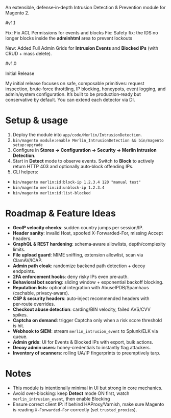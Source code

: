 An extensible, defense‑in‑depth Intrusion Detection & Prevention module for Magento 2.

#v1.1

Fix: Fix ACL Permissions for events and blocks
Fix: Safety fix: the IDS no longer blocks inside the **adminhtml** area to prevent lockouts

New: Added Full Admin Grids for **Intrusion Events** and **Blocked IPs** (with CRUD + mass delete).

#v1.0

Initial Release

My initial release focuses on safe, composable primitives: request inspection, brute‑force throttling, IP blocking, honeypots, event logging, and admin/system configuration. It’s built to be production‑ready but conservative by default. You can extend each detector via DI.

# Setup & usage

1) Deploy the module into `app/code/Merlin/IntrusionDetection`.
2) `bin/magento module:enable Merlin_IntrusionDetection && bin/magento setup:upgrade`
3) Configure in **Stores → Configuration → Security → Merlin Intrusion Detection**.
4) Start in **Detect** mode to observe events. Switch to **Block** to actively return HTTP 403 and optionally auto‑block offending IPs.
5) CLI helpers:
- `bin/magento merlin:id:block-ip 1.2.3.4 120 "manual test"`
- `bin/magento merlin:id:unblock-ip 1.2.3.4`
- `bin/magento merlin:id:list-blocked`



# Roadmap & Feature Ideas


- **GeoIP velocity checks**: sudden country jumps per session/IP.
- **Header sanity**: invalid Host, spoofed X-Forwarded-For, missing Accept headers.
- **GraphQL & REST hardening**: schema‑aware allowlists, depth/complexity limits.
- **File upload guard**: MIME sniffing, extension allowlist, scan via ClamAV/ICAP.
- **Admin path cloak**: randomize backend path detection + decoy endpoints.
- **2FA enforcement hooks**: deny risky IPs even pre‑auth.
- **Behavioral bot scoring**: sliding window + exponential backoff blocking.
- **Reputation lists**: optional integration with AbuseIPDB/Spamhaus (cachable, privacy‑aware).
- **CSP & security headers**: auto‑inject recommended headers with per‑route overrides.
- **Checkout abuse detection**: carding/BIN velocity, failed AVS/CVV spikes.
- **Captcha on demand**: trigger Captcha only when a risk score threshold is hit.
- **Webhook to SIEM**: stream `merlin_intrusion_event` to Splunk/ELK via queue.
- **Admin grids**: UI for Events & Blocked IPs with export, bulk actions.
- **Decoy admin users**: honey‑credentials to instantly flag attackers.
- **Inventory of scanners**: rolling UA/IP fingerprints to preemptively tarp.


# Notes
- This module is intentionally minimal in UI but strong in core mechanics.
- Avoid over‑blocking: keep **Detect** mode ON first, watch `merlin_intrusion_event`, then enable Blocking
- Ensure correct client IP: if behind HAProxy/Varnish, make sure Magento is reading `X-Forwarded-For` correctly (set `trusted_proxies`).
